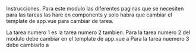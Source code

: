 
Instrucciones.
Para este modulo las diferentes paginas que se necesiten para las tareas
las hare en components y solo habra que cambiar el template de app.vue
para cambiar de tarea. 

La tarea numero 1 es la tarea numero 2 tambien.
Para la tarea numero 2 del modulo debe cambiar en el template de app.vue a <Userlist />
Para la tarea nuemero 3 debe cambiarlo a <Characters />

